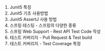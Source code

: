 1. Junit5 특징
2. Junit5 기초 사용방법
3. Junit5 AssertJ 사용 방법
4. 스프링 테스팅 - 스프링의 다양한 종류
5. 스프링 Web Support - Rest API Test Code 작성
6. 테스트 커버리지 - Pull Request & Test build
7. 테스트 커버리지 - Test Coverage 특정